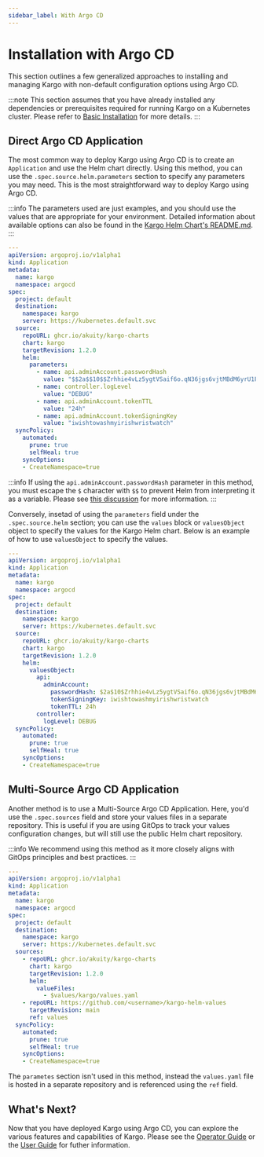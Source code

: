 ```yaml
---
sidebar_label: With Argo CD
---
```


# Installation with Argo CD

This section outlines a few generalized approaches to installing and managing Kargo with non-default configuration options using Argo CD.

:::note
This section assumes that you have already installed any dependencies or prerequisites required for running Kargo on a Kubernetes cluster. Please refer to [Basic Installation](../../operator-guide/basic-installation#prerequisites) for more details.
:::

## Direct Argo CD Application 

The most common way to deploy Kargo using Argo CD is to create an `Application` and use the Helm chart directly. Using this method, you can use the `.spec.source.helm.parameters` section to specify any parameters you may need. This is the most straightforward way to deploy Kargo using Argo CD.

:::info
The parameters used are just examples, and you should use the values that are appropriate for your environment. Detailed information about available options can also be found in the [Kargo Helm Chart's README.md](https://github.com/akuity/kargo/tree/main/charts/kargo).
:::

```yaml
---
apiVersion: argoproj.io/v1alpha1
kind: Application
metadata:
  name: kargo
  namespace: argocd
spec:
  project: default
  destination:
    namespace: kargo
    server: https://kubernetes.default.svc
  source:
    repoURL: ghcr.io/akuity/kargo-charts
    chart: kargo
    targetRevision: 1.2.0
    helm:
      parameters:
        - name: api.adminAccount.passwordHash
          value: "$$2a$$10$$Zrhhie4vLz5ygtVSaif6o.qN36jgs6vjtMBdM6yrU1FOeiAAMMxOm"
        - name: controller.logLevel
          value: "DEBUG"
        - name: api.adminAccount.tokenTTL
          value: "24h"
        - name: api.adminAccount.tokenSigningKey
          value: "iwishtowashmyirishwristwatch"
  syncPolicy:
    automated:
      prune: true
      selfHeal: true
    syncOptions:
    - CreateNamespace=true
```

:::info
If using the `api.adminAccount.passwordHash` parameter in this method, you must escape the `$` character with `$$` to prevent Helm from interpreting it as a variable. Please see [this discussion](https://discord.com/channels/1138942074998235187/1138946346217394407/1267966083168469102) for more information.
:::

Conversely, insetad of using the `parameters` field under the `.spec.source.helm` section; you can use the `values` block or `valuesObject` object to specify the values for the Kargo Helm chart. Below is an example of how to use `valuesObject` to specify the values.

```yaml
---
apiVersion: argoproj.io/v1alpha1
kind: Application
metadata:
  name: kargo
  namespace: argocd
spec:
  project: default
  destination:
    namespace: kargo
    server: https://kubernetes.default.svc
  source:
    repoURL: ghcr.io/akuity/kargo-charts
    chart: kargo
    targetRevision: 1.2.0
    helm:
      valuesObject:
        api:
          adminAccount:
            passwordHash: $2a$10$Zrhhie4vLz5ygtVSaif6o.qN36jgs6vjtMBdM6yrU1FOeiAAMMxOm
            tokenSigningKey: iwishtowashmyirishwristwatch
            tokenTTL: 24h
        controller:
          logLevel: DEBUG
  syncPolicy:
    automated:
      prune: true
      selfHeal: true
    syncOptions:
    - CreateNamespace=true
```

## Multi-Source Argo CD Application

Another method is to use a Multi-Source Argo CD Application. Here, you'd use the `.spec.sources` field and store your values files in a separate repository. This is useful if you are using GitOps to track your values configuration changes, but will still use the public Helm chart repository.

:::info
We recommend using this method as it more closely aligns with GitOps principles and best practices.
:::

```yaml
---
apiVersion: argoproj.io/v1alpha1
kind: Application
metadata:
  name: kargo
  namespace: argocd
spec:
  project: default
  destination:
    namespace: kargo
    server: https://kubernetes.default.svc
  sources:
    - repoURL: ghcr.io/akuity/kargo-charts
      chart: kargo
      targetRevision: 1.2.0
      helm:
        valueFiles:
          - $values/kargo/values.yaml
    - repoURL: https://github.com/<username>/kargo-helm-values
      targetRevision: main
      ref: values
  syncPolicy:
    automated:
      prune: true
      selfHeal: true
    syncOptions:
    - CreateNamespace=true
```

The `parametes` section isn't used in this method, instead the `values.yaml` file is hosted in a separate repository and is referenced using the `ref` field.

## What's Next?

Now that you have deployed Kargo using Argo CD, you can explore the various features and capabilities of Kargo. Please see the [Operator Guide](../../operator-guide/) or the [User Guide](../../user-guide/) for futher information.